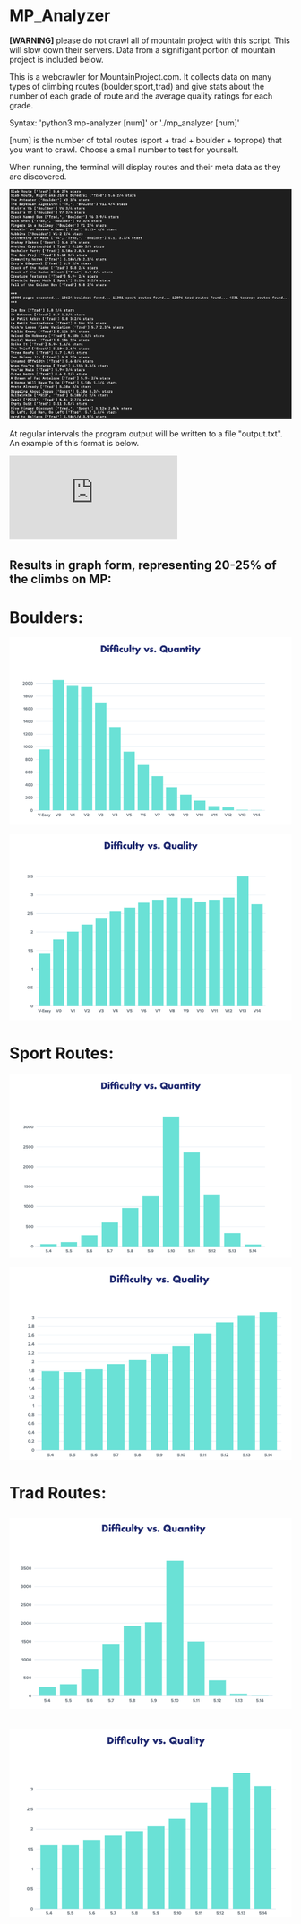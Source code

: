 # MP_Analyzer

<strong>[WARNING]</strong> please do not crawl all of mountain project with this script. This will slow down their servers. Data from a signifigant portion of mountain project is included below.

This is a webcrawler for MountainProject.com. It collects data on many types of climbing routes (boulder,sport,trad) and give stats about the number of each grade of route and the average quality ratings for each grade.

Syntax: 'python3 mp-analyzer [num]' or './mp_analyzer [num]'

[num] is the number of total routes (sport + trad + boulder + toprope) that you want to crawl. Choose a small number to test for yourself.

When running, the terminal will display routes and their meta data as they are discovered.


![alt text](https://github.com/jimphowe/MP_Analyzer/blob/master/resources/running_example.png?raw=true)


At regular intervals the program output will be written to a file "output.txt". An example of this format is below.

![output.txt](https://github.com/jimphowe/MP_Analyzer/blob/master/resources/output.txt?raw=true)

<h2>Results in graph form, representing 20-25% of the climbs on MP:</h2>

<h1>Boulders:</h1>

![alt text](https://github.com/jimphowe/MP_Analyzer/blob/master/resources/Boulder%20Grade%20vs.%20Quantity.png?raw=true)

![alt text](https://github.com/jimphowe/MP_Analyzer/blob/master/resources/Boulder%20Grade%20vs.%20Quality.png?raw=true)

<h1>Sport Routes:</h1>

![alt text](https://github.com/jimphowe/MP_Analyzer/blob/master/resources/Sport%20Grade%20vs.%20Quantity.png?raw=true)

![alt text](https://github.com/jimphowe/MP_Analyzer/blob/master/resources/Sport%20Grade%20vs.%20Quality.png?raw=true)

<h1>Trad Routes:</h!>

![alt text](https://github.com/jimphowe/MP_Analyzer/blob/master/resources/Trad%20Grade%20vs.%20Quantity.png?raw=true)

![alt text](https://github.com/jimphowe/MP_Analyzer/blob/master/resources/Trad%20Grade%20vs.%20Quality.png?raw=true)


